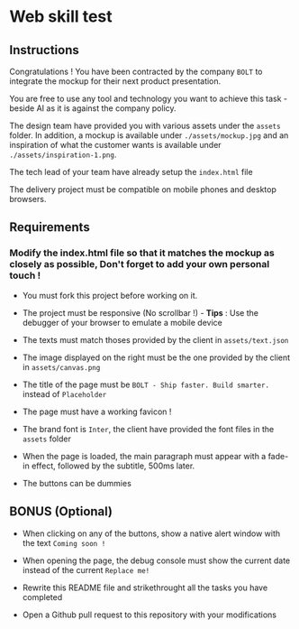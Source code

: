 # Web skill test

## Instructions

Congratulations ! You have been contracted by the company `BOLT` to integrate the mockup for their next product presentation.

You are free to use any tool and technology you want to achieve this task - beside AI as it is against the company policy.

The design team have provided you with various assets under the `assets` folder.
In addition, a mockup is available under `./assets/mockup.jpg` and an inspiration of what the customer wants is available under `./assets/inspiration-1.png`.

The tech lead of your team have already setup the `index.html` file

The delivery project must be compatible on mobile phones and desktop browsers.

## Requirements

### Modify the index.html file so that it matches the mockup as closely as possible, Don't forget to add your own personal touch ! 

- You must fork this project before working on it.

- The project must be responsive (No scrollbar !) - **Tips** : Use the debugger of your browser to emulate a mobile device

- The texts must match thoses provided by the client in `assets/text.json`

- The image displayed on the right must be the one provided by the client in `assets/canvas.png`

- The title of the page must be `BOLT - Ship faster. Build smarter.` instead of `Placeholder`

- The page must have a working favicon !

- The brand font is `Inter`, the client have provided the font files in the `assets` folder

- When the page is loaded, the main paragraph must appear with a fade-in effect, followed by the subtitle, 500ms later.

- The buttons can be dummies

## BONUS (Optional)

- When clicking on any of the buttons, show a native alert window with the text `Coming soon !`

- When opening the page, the debug console must show the current date instead of the current `Replace me!`

- Rewrite this README file and strikethrought all the tasks you have completed

- Open a Github pull request to this repository with your modifications
